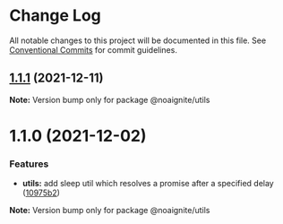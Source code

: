# Change Log

All notable changes to this project will be documented in this file.
See [Conventional Commits](https://conventionalcommits.org) for commit guidelines.

## [1.1.1](https://github.com/noaignite/accelerator/compare/@noaignite/utils@1.1.0...@noaignite/utils@1.1.1) (2021-12-11)

**Note:** Version bump only for package @noaignite/utils





# 1.1.0 (2021-12-02)


### Features

* **utils:** add sleep util which resolves a promise after a specified delay ([10975b2](https://github.com/noaignite/oui/commit/10975b2bd14fbd8d98dc99ca65fa76257019f920))







**Note:** Version bump only for package @noaignite/utils
